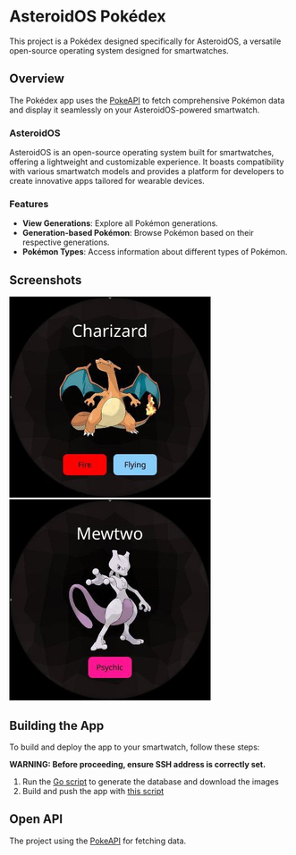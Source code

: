 # AsteroidOS Pokédex


This project is a Pokédex designed specifically for AsteroidOS, a versatile open-source operating system designed for smartwatches.

## Overview

The Pokédex app uses the [PokeAPI](https://pokeapi.co/) to fetch comprehensive Pokémon data and display it seamlessly on your AsteroidOS-powered smartwatch. 

### AsteroidOS
AsteroidOS is an open-source operating system built for smartwatches, offering a lightweight and customizable experience. It boasts compatibility with various smartwatch models and provides a platform for developers to create innovative apps tailored for wearable devices.

### Features
- **View Generations**: Explore all Pokémon generations.
- **Generation-based Pokémon**: Browse Pokémon based on their respective generations.
- **Pokémon Types**: Access information about different types of Pokémon.


## Screenshots

![Screenshot 1](docs/charizard.jpg)
![Screenshot 2](docs/mewtwo.jpg)

## Building the App

To build and deploy the app to your smartwatch, follow these steps:

**WARNING: Before proceeding, ensure SSH address is correctly set.**


1. Run the [Go script](init_app.sh) to generate the database and download the images
2. Build and push the app with [this script](push.sh) 


## Open API

The project using the [PokeAPI](https://pokeapi.co/) for fetching data.<br>